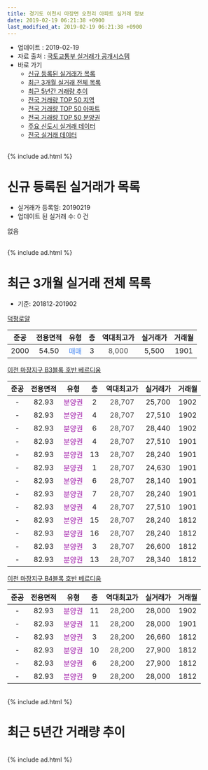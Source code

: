 ```yaml
---
title: 경기도 이천시 마장면 오천리 아파트 실거래 정보
date: 2019-02-19 06:21:38 +0900
last_modified_at: 2019-02-19 06:21:38 +0900
---
```


* 업데이트 : 2019-02-19
* 자료 출처 : [국토교통부 실거래가 공개시스템](http://rt.molit.go.kr)
* 바로 가기
    * [신규 등록된 실거래가 목록](#신규-등록된-실거래가-목록)
    * [최근 3개월 실거래 전체 목록](#최근-3개월-실거래-전체-목록)
    * [최근 5년간 거래량 추이](#최근-5년간-거래량-추이)
    * [전국 거래량 TOP 50 지역](https://ayogom.github.io/apt-trade-info/최근-3개월-전국에서-가장-거래가-많이-발생한-지역)
    * [전국 거래량 TOP 50 아파트](https://ayogom.github.io/apt-trade-info/최근-3개월-전국에서-가장-거래가-많이-발생한-아파트)
    * [전국 거래량 TOP 50 분양권](https://ayogom.github.io/apt-trade-info/최근-3개월-전국에서-가장-거래가-많이-발생한-분양권)
    * [주요 신도시 실거래 데이터](https://ayogom.github.io/apt-trade-info/주요-신도시)
    * [전국 실거래 데이터](https://ayogom.github.io/apt-trade-info/전국)
<br>
{% include ad.html %}
<br>

# 신규 등록된 실거래가 목록
* 실거래가 등록일: 20190219
* 업데이트 된 실거래 수: 0 건

없음

<br>
{% include ad.html %}
<br>

# 최근 3개월 실거래 전체 목록
* 기준: 201812-201902


[덕평로얄](https://search.naver.com/search.naver?query=%EA%B2%BD%EA%B8%B0%EB%8F%84+%EC%9D%B4%EC%B2%9C%EC%8B%9C+%EB%A7%88%EC%9E%A5%EB%A9%B4+%EC%98%A4%EC%B2%9C%EB%A6%AC+%EB%8D%95%ED%8F%89%EB%A1%9C%EC%96%84)

|준공|전용면적|유형|층|역대최고가|실거래가|거래월|
|:---:|:---:|:---:|:---:|:---:|:---:|:---:|
|2000|54.50|<span style="color:#4285f3">매매</span>|3|<span style="color:#444444">8,000</span>|5,500|1901|

[이천 마장지구 B3블록 호반 베르디움](https://search.naver.com/search.naver?query=%EA%B2%BD%EA%B8%B0%EB%8F%84+%EC%9D%B4%EC%B2%9C%EC%8B%9C+%EB%A7%88%EC%9E%A5%EB%A9%B4+%EC%98%A4%EC%B2%9C%EB%A6%AC+%EC%9D%B4%EC%B2%9C+%EB%A7%88%EC%9E%A5%EC%A7%80%EA%B5%AC+B3%EB%B8%94%EB%A1%9D+%ED%98%B8%EB%B0%98+%EB%B2%A0%EB%A5%B4%EB%94%94%EC%9B%80)

|준공|전용면적|유형|층|역대최고가|실거래가|거래월|
|:---:|:---:|:---:|:---:|:---:|:---:|:---:|
|-|82.93|<span style="color:#9C11A5">분양권</span>|2|<span style="color:#444444">28,707</span>|25,700|1902|
|-|82.93|<span style="color:#9C11A5">분양권</span>|4|<span style="color:#444444">28,707</span>|27,510|1902|
|-|82.93|<span style="color:#9C11A5">분양권</span>|6|<span style="color:#444444">28,707</span>|28,440|1902|
|-|82.93|<span style="color:#9C11A5">분양권</span>|4|<span style="color:#444444">28,707</span>|27,510|1901|
|-|82.93|<span style="color:#9C11A5">분양권</span>|13|<span style="color:#444444">28,707</span>|28,240|1901|
|-|82.93|<span style="color:#9C11A5">분양권</span>|1|<span style="color:#444444">28,707</span>|24,630|1901|
|-|82.93|<span style="color:#9C11A5">분양권</span>|6|<span style="color:#444444">28,707</span>|28,140|1901|
|-|82.93|<span style="color:#9C11A5">분양권</span>|7|<span style="color:#444444">28,707</span>|28,240|1901|
|-|82.93|<span style="color:#9C11A5">분양권</span>|4|<span style="color:#444444">28,707</span>|27,510|1901|
|-|82.93|<span style="color:#9C11A5">분양권</span>|15|<span style="color:#444444">28,707</span>|28,240|1812|
|-|82.93|<span style="color:#9C11A5">분양권</span>|16|<span style="color:#444444">28,707</span>|28,240|1812|
|-|82.93|<span style="color:#9C11A5">분양권</span>|3|<span style="color:#444444">28,707</span>|26,600|1812|
|-|82.93|<span style="color:#9C11A5">분양권</span>|13|<span style="color:#444444">28,707</span>|28,340|1812|

[이천 마장지구 B4블록 호반 베르디움](https://search.naver.com/search.naver?query=%EA%B2%BD%EA%B8%B0%EB%8F%84+%EC%9D%B4%EC%B2%9C%EC%8B%9C+%EB%A7%88%EC%9E%A5%EB%A9%B4+%EC%98%A4%EC%B2%9C%EB%A6%AC+%EC%9D%B4%EC%B2%9C+%EB%A7%88%EC%9E%A5%EC%A7%80%EA%B5%AC+B4%EB%B8%94%EB%A1%9D+%ED%98%B8%EB%B0%98+%EB%B2%A0%EB%A5%B4%EB%94%94%EC%9B%80)

|준공|전용면적|유형|층|역대최고가|실거래가|거래월|
|:---:|:---:|:---:|:---:|:---:|:---:|:---:|
|-|82.93|<span style="color:#9C11A5">분양권</span>|11|<span style="color:#444444">28,200</span>|28,000|1902|
|-|82.93|<span style="color:#9C11A5">분양권</span>|11|<span style="color:#444444">28,200</span>|28,000|1901|
|-|82.93|<span style="color:#9C11A5">분양권</span>|3|<span style="color:#444444">28,200</span>|26,660|1812|
|-|82.93|<span style="color:#9C11A5">분양권</span>|10|<span style="color:#444444">28,200</span>|27,900|1812|
|-|82.93|<span style="color:#9C11A5">분양권</span>|6|<span style="color:#444444">28,200</span>|27,900|1812|
|-|82.93|<span style="color:#9C11A5">분양권</span>|9|<span style="color:#444444">28,200</span>|28,000|1812|


<br>
{% include ad.html %}
<br>

# 최근 5년간 거래량 추이


<div style="width:100%;">
    <canvas id="deal_progress" height="200"></canvas>
</div>

<script>
new Chart(document.getElementById("deal_progress"), {
    type: 'line',
    data: {
        labels: ['201402','201403','201404','201405','201406','201407','201408','201409','201410','201411','201412','201501','201502','201503','201504','201505','201506','201507','201508','201509','201510','201511','201512','201601','201602','201603','201604','201605','201606','201607','201608','201609','201610','201611','201612','201701','201702','201703','201704','201705','201706','201707','201708','201709','201710','201711','201712','201801','201802','201803','201804','201805','201806','201807','201808','201809','201810','201811','201812','201901','201902'],
        datasets: [{
            label: '매매',
            pointRadius: 1,
            data: [0, 2, 0, 0, 0, 0, 0, 0, 1, 0, 0, 1, 0, 1, 1, 0, 0, 2, 0, 1, 0, 1, 0, 0, 1, 2, 1, 2, 2, 1, 0, 1, 1, 2, 0, 1, 0, 1, 0, 0, 0, 1, 0, 0, 1, 0, 1, 2, 0, 0, 0, 1, 2, 1, 0, 7, 8, 14, 8, 8, 4],
            borderColor: "rgba(255, 201, 14, 1)",
            backgroundColor: "rgba(255, 201, 14, 0.5)",
            fill: false,
            lineTension: 0
        },{
            label: '전월세',
            pointRadius: 1,
            data: [0, 0, 0, 0, 0, 0, 0, 0, 0, 0, 0, 0, 2, 0, 1, 0, 1, 0, 0, 0, 1, 0, 0, 0, 0, 0, 1, 0, 0, 0, 0, 0, 0, 0, 0, 1, 0, 0, 0, 0, 0, 1, 0, 1, 0, 2, 0, 0, 0, 1, 0, 0, 0, 1, 0, 1, 0, 0, 0, 0, 0],
            borderColor: "rgba(0, 141, 185, 1)",
            backgroundColor: "rgba(0, 141, 185, 0.5)",
            fill: false,
            lineTension: 0
        }
        ]
    },
    options: {
        responsive: true,
        title: {
            display: false
        },
        tooltips: {
            mode: 'index',
            intersect: false
        },
        hover: {
            mode: 'nearest',
            intersect: true
        },
        scales: {
            xAxes: [{
                display: true,
                scaleLabel: {
                    display: true,
                    labelString: '년/월'
                }
            }],
            yAxes: [{
                display: true,
                ticks: {
                    suggestedMin: 0,
                },
                scaleLabel: {
                    display: true,
                    labelString: '실거래 수'
                }
            }]
        }
    }
});

</script>


<br>
{% include ad.html %}
<br>


